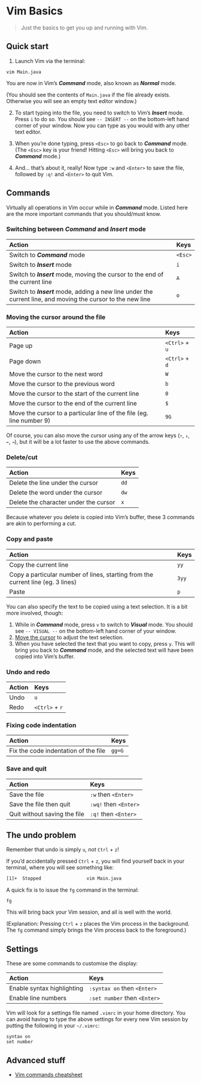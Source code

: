 # Vim Basics

> Just the basics to get you up and running with Vim.

## Quick start

1. Launch Vim via the terminal:

  ```
  vim Main.java
  ```

  You are now in Vim&rsquo;s ***Command*** mode, also known as ***Normal*** mode.

  (You should see the contents of `Main.java` if the file already exists. Otherwise you will see an empty text editor window.)

2. To start typing into the file, you need to switch to Vim&rsquo;s ***Insert*** mode. Press `i` to do so. You should see <code>--&nbsp;INSERT&nbsp;--</code> on the bottom-left hand corner of your window. Now you can type as you would with any other text editor.

3. When you&rsquo;re done typing, press `<Esc>` to go back to ***Command*** mode. (The `<Esc>` key is your friend! Hitting `<Esc>` will bring you back to ***Command*** mode.)

4. And&hellip; that&rsquo;s about it, really! Now type `:w` and `<Enter>` to save the file, followed by `:q!` and `<Enter>` to quit Vim.

## Commands

Virtually all operations in Vim occur while in ***Command*** mode. Listed here are the more important commands that you should/must know.

### Switching between ***Command*** and ***Insert*** mode

Action | Keys
:--|:--
Switch to ***Command*** mode | `<Esc>`
Switch to ***Insert*** mode | `i`
Switch to ***Insert*** mode, moving the cursor to the end of the current line | `A`
Switch to ***Insert*** mode, adding a new line under the current line, and moving the cursor to the new line | `o`

### Moving the cursor around the file

Action | Keys
:--|:--
Page up | `<Ctrl>` + `u`
Page down | `<Ctrl>` + `d`
Move the cursor to the next word | `W`
Move the cursor to the previous word | `b`
Move the cursor to the start of the current line | `0`
Move the cursor to the end of the current line | `$`
Move the cursor to a particular line of the file (eg. line number 9) | `9G`

Of course, you can also move the cursor using any of the arrow keys (<code>&uarr;</code>, <code>&darr;</code>, <code>&larr;</code>, <code>&rarr;</code>), but it will be a lot faster to use the above commands.

### Delete/cut

Action | Keys
:--|:--
Delete the line under the cursor | `dd`
Delete the word under the cursor | `dw`
Delete the character under the cursor | `x`

Because whatever you delete is copied into Vim&rsquo;s buffer, these 3 commands are akin to performing a cut.

### Copy and paste

Action | Keys
:--|:--
Copy the current line | `yy`
Copy a particular number of lines, starting from the current line (eg. 3 lines) | `3yy`
Paste | `p`

You can also specify the text to be copied using a text selection. It is a bit more involved, though:

1. While in ***Command*** mode, press `v` to switch to ***Visual*** mode. You should see <code>--&nbsp;VISUAL&nbsp;--</code> on the bottom-left hand corner of your window.
2. [Move the cursor](#moving-the-cursor-around-the-file) to adjust the text selection.
3. When you have selected the text that you want to copy, press `y`. This will bring you back to ***Command*** mode, and the selected text will have been copied into Vim&rsquo;s buffer.

### Undo and redo

Action | Keys
:--|:--
Undo | `u`
Redo | `<Ctrl>` + `r`

### Fixing code indentation

Action | Keys
:--|:--
Fix the code indentation of the file | `gg=G`

### Save and quit

Action | Keys
:--|:--
Save the file | `:w` then `<Enter>`
Save the file then quit | `:wq!` then `<Enter>`
Quit without saving the file | `:q!` then `<Enter>`

## The undo problem

Remember that undo is simply `u`, *not* `Ctrl` + `z`!

If you&rsquo;d accidentally pressed `Ctrl` + `z`, you will find yourself back in your terminal, where you will see something like:

```bash
[1]+  Stopped                 vim Main.java
```

A quick fix is to issue the `fg` command in the terminal:

```
fg
```

This will bring back your Vim session, and all is well with the world.

(Explanation: Pressing `Ctrl` + `z` places the Vim process in the background. The `fg` command simply brings the Vim process back to the foreground.)

## Settings

These are some commands to customise the display:

Action | Keys
:--|:--
Enable syntax highlighting | `:syntax on` then `<Enter>`
Enable line numbers | `:set number` then `<Enter>`

Vim will look for a settings file named `.vimrc` in your home directory. You can avoid having to type the above settings for every new Vim session by putting the following in your `~/.vimrc`:

```
syntax on
set number
```

## Advanced stuff

- [Vim commands cheatsheet](http://www.fprintf.net/vimCheatSheet.html)
